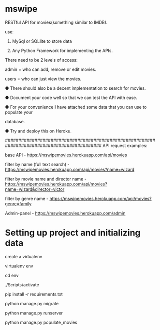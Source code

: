 # mswipe
RESTful API for movies(something similar to IMDB).

use:

1. MySql or SQLlite to store data

2. Any Python Framework for implementing the APIs.

There need to be 2 levels of access:

admin = who can add, remove or edit movies.

users = who can just view the movies.



● There should also be a decent implementation to search for movies.

● Document your code well so that we can test the API with ease.

● For your convenience I have attached some data that you can use to populate your

database.

● Try and deploy this on Heroku.

############################################################################################
API request examples:

base API - https://mswipemovies.herokuapp.com/api/movies

filter by name (full text search) - https://mswipemovies.herokuapp.com/api/movies?name=wizard

filter by movie name and director name - https://mswipemovies.herokuapp.com/api/movies?name=wizard&director=victor

filter by genre name - https://mswipemovies.herokuapp.com/api/movies?genre=family

Admin-panel - https://mswipemovies.herokuapp.com/admin

# Setting up project and initializing data

create a virtualenv 

virtualenv env

cd env

./Scripts/activate

pip install -r requirements.txt

python manage.py migrate

python manage.py runserver

python manage.py populate_movies

